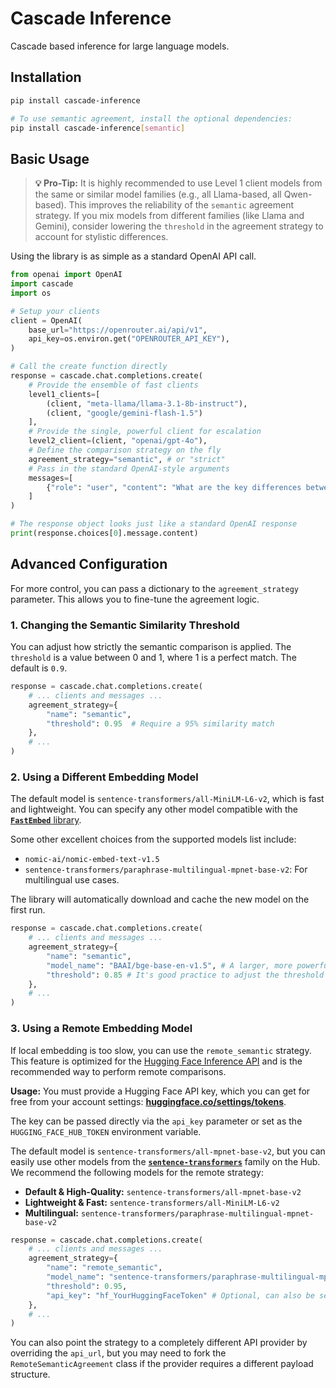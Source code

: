 # Cascade Inference

Cascade based inference for large language models.

## Installation

```bash
pip install cascade-inference

# To use semantic agreement, install the optional dependencies:
pip install cascade-inference[semantic]
```

## Basic Usage

> **💡 Pro-Tip:** It is highly recommended to use Level 1 client models from the same or similar model families (e.g., all Llama-based, all Qwen-based). This improves the reliability of the `semantic` agreement strategy. If you mix models from different families (like Llama and Gemini), consider lowering the `threshold` in the agreement strategy to account for stylistic differences.

Using the library is as simple as a standard OpenAI API call.

```python
from openai import OpenAI
import cascade
import os

# Setup your clients
client = OpenAI(
    base_url="https://openrouter.ai/api/v1",
    api_key=os.environ.get("OPENROUTER_API_KEY"),
)

# Call the create function directly
response = cascade.chat.completions.create(
    # Provide the ensemble of fast clients
    level1_clients=[
        (client, "meta-llama/llama-3.1-8b-instruct"),
        (client, "google/gemini-flash-1.5")
    ],
    # Provide the single, powerful client for escalation
    level2_client=(client, "openai/gpt-4o"),
    # Define the comparison strategy on the fly
    agreement_strategy="semantic", # or "strict"
    # Pass in the standard OpenAI-style arguments
    messages=[
        {"role": "user", "content": "What are the key differences between HBM3e and GDDR7 memory?"}
    ]
)

# The response object looks just like a standard OpenAI response
print(response.choices[0].message.content)
```

## Advanced Configuration

For more control, you can pass a dictionary to the `agreement_strategy` parameter. This allows you to fine-tune the agreement logic.

### 1. Changing the Semantic Similarity Threshold

You can adjust how strictly the semantic comparison is applied. The `threshold` is a value between 0 and 1, where 1 is a perfect match. The default is `0.9`.

```python
response = cascade.chat.completions.create(
    # ... clients and messages ...
    agreement_strategy={
        "name": "semantic",
        "threshold": 0.95  # Require a 95% similarity match
    },
    # ...
)
```

### 2. Using a Different Embedding Model

The default model is `sentence-transformers/all-MiniLM-L6-v2`, which is fast and lightweight. You can specify any other model compatible with the [**`FastEmbed`** library](https://qdrant.github.io/fastembed/examples/Supported_Models/).

Some other excellent choices from the supported models list include:
*   `nomic-ai/nomic-embed-text-v1.5`
*   `sentence-transformers/paraphrase-multilingual-mpnet-base-v2`: For multilingual use cases.

The library will automatically download and cache the new model on the first run.

```python
response = cascade.chat.completions.create(
    # ... clients and messages ...
    agreement_strategy={
        "name": "semantic",
        "model_name": "BAAI/bge-base-en-v1.5", # A larger, more powerful model
        "threshold": 0.85 # It's good practice to adjust the threshold for a new model
    },
    # ...
)
```

### 3. Using a Remote Embedding Model

If local embedding is too slow, you can use the `remote_semantic` strategy. This feature is optimized for the [Hugging Face Inference API](https://huggingface.co/docs/api-inference/index) and is the recommended way to perform remote comparisons.

**Usage:**
You must provide a Hugging Face API key, which you can get for free from your account settings: [**huggingface.co/settings/tokens**](https://huggingface.co/settings/tokens).

The key can be passed directly via the `api_key` parameter or set as the `HUGGING_FACE_HUB_TOKEN` environment variable.

The default model is `sentence-transformers/all-mpnet-base-v2`, but you can easily use other models from the [**`sentence-transformers`**](https://huggingface.co/sentence-transformers) family on the Hub. We recommend the following models for the remote strategy:

*   **Default & High-Quality:** `sentence-transformers/all-mpnet-base-v2`
*   **Lightweight & Fast:** `sentence-transformers/all-MiniLM-L6-v2`
*   **Multilingual:** `sentence-transformers/paraphrase-multilingual-mpnet-base-v2`

```python
response = cascade.chat.completions.create(
    # ... clients and messages ...
    agreement_strategy={
        "name": "remote_semantic",
        "model_name": "sentence-transformers/paraphrase-multilingual-mpnet-base-v2", # A multilingual model
        "threshold": 0.95,
        "api_key": "hf_YourHuggingFaceToken" # Optional, can also be set via env variable
    },
    # ...
)
```

You can also point the strategy to a completely different API provider by overriding the `api_url`, but you may need to fork the `RemoteSemanticAgreement` class if the provider requires a different payload structure. 
